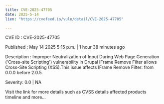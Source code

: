 ```yaml
---
title: CVE-2025-47705
date: 2025-5-14
lien: "https://cvefeed.io/vuln/detail/CVE-2025-47705"

---
```


CVE ID : CVE-2025-47705

Published :  May 14
2025
5:15 p.m. | 1 hour
38 minutes ago

Description : Improper Neutralization of Input During Web Page Generation ('Cross-site Scripting') vulnerability in Drupal IFrame Remove Filter allows Cross-Site Scripting (XSS).This issue affects IFrame Remove Filter: from 0.0.0 before 2.0.5.

Severity: 0.0 | NA

Visit the link for more details
such as CVSS details
affected products
timeline
and more...
